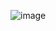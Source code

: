 ![image](https://github.com/AbhinavPatel0208/TabularData/assets/71115461/7402d3e8-f9b0-4e9e-ac28-31abcf842b27)
